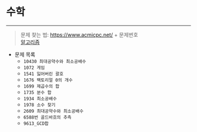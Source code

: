 # __수학__
---

>문제 찾는 법: https://www.acmicpc.net/ + 문제번호  <br>
>[알고리즘](https://github.com/Park-Seung-Hun/Algorithm-Problem/tree/main/-%20%EC%95%8C%EA%B3%A0%EB%A6%AC%EC%A6%98%20%EC%A0%95%EB%A6%AC)

- 문제 목록
  - `10430 최대공약수와 최소공배수`
  - `1072 게임`
  - `1541 잃어버린 괄호`
  - `1676 팩토리얼 0의 개수`
  - `1699 제곱수의 합`
  - `1735 분수 합`
  - `1934 최소공배수`
  - `1978 소수 찾기`
  - `2609 최대공약수와 최소공배수`
  - `6588번 골드바흐의 추측`
  - `9613_GCD합`
